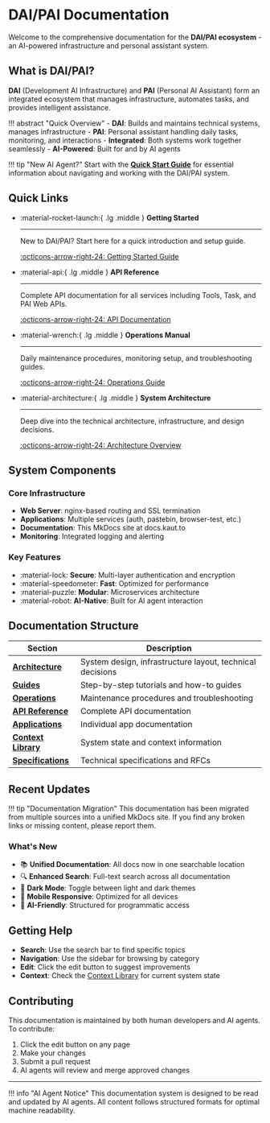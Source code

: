 # DAI/PAI Documentation

Welcome to the comprehensive documentation for the **DAI/PAI ecosystem** - an AI-powered infrastructure and personal assistant system.

## What is DAI/PAI?

**DAI** (Development AI Infrastructure) and **PAI** (Personal AI Assistant) form an integrated ecosystem that manages infrastructure, automates tasks, and provides intelligent assistance.

!!! abstract "Quick Overview"
    - **DAI**: Builds and maintains technical systems, manages infrastructure
    - **PAI**: Personal assistant handling daily tasks, monitoring, and interactions
    - **Integrated**: Both systems work together seamlessly
    - **AI-Powered**: Built for and by AI agents

!!! tip "New AI Agent?"
    Start with the **[Quick Start Guide](quickstart.md)** for essential information about navigating and working with the DAI/PAI system.

## Quick Links

<div class="grid cards" markdown>

-   :material-rocket-launch:{ .lg .middle } **Getting Started**

    ---

    New to DAI/PAI? Start here for a quick introduction and setup guide.

    [:octicons-arrow-right-24: Getting Started Guide](guides/getting-started.md)

-   :material-api:{ .lg .middle } **API Reference**

    ---

    Complete API documentation for all services including Tools, Task, and PAI Web APIs.

    [:octicons-arrow-right-24: API Documentation](api/index.md)

-   :material-wrench:{ .lg .middle } **Operations Manual**

    ---

    Daily maintenance procedures, monitoring setup, and troubleshooting guides.

    [:octicons-arrow-right-24: Operations Guide](operations/index.md)

-   :material-architecture:{ .lg .middle } **System Architecture**

    ---

    Deep dive into the technical architecture, infrastructure, and design decisions.

    [:octicons-arrow-right-24: Architecture Overview](architecture/index.md)

</div>

## System Components

### Core Infrastructure
- **Web Server**: nginx-based routing and SSL termination
- **Applications**: Multiple services (auth, pastebin, browser-test, etc.)
- **Documentation**: This MkDocs site at docs.kaut.to
- **Monitoring**: Integrated logging and alerting

### Key Features
- :material-lock: **Secure**: Multi-layer authentication and encryption
- :material-speedometer: **Fast**: Optimized for performance
- :material-puzzle: **Modular**: Microservices architecture
- :material-robot: **AI-Native**: Built for AI agent interaction

## Documentation Structure

| Section | Description |
|---------|-------------|
| **[Architecture](architecture/index.md)** | System design, infrastructure layout, technical decisions |
| **[Guides](guides/getting-started.md)** | Step-by-step tutorials and how-to guides |
| **[Operations](operations/daily-maintenance.md)** | Maintenance procedures and troubleshooting |
| **[API Reference](api/index.md)** | Complete API documentation |
| **[Applications](applications/index.md)** | Individual app documentation |
| **[Context Library](context/index.md)** | System state and context information |
| **[Specifications](specs/active.md)** | Technical specifications and RFCs |

## Recent Updates

!!! tip "Documentation Migration"
    This documentation has been migrated from multiple sources into a unified MkDocs site. 
    If you find any broken links or missing content, please report them.

### What's New
- 📚 **Unified Documentation**: All docs now in one searchable location
- 🔍 **Enhanced Search**: Full-text search across all documentation
- 🌙 **Dark Mode**: Toggle between light and dark themes
- 📱 **Mobile Responsive**: Optimized for all devices
- 🤖 **AI-Friendly**: Structured for programmatic access

## Getting Help

- **Search**: Use the search bar to find specific topics
- **Navigation**: Use the sidebar for browsing by category
- **Edit**: Click the edit button to suggest improvements
- **Context**: Check the [Context Library](context/index.md) for current system state

## Contributing

This documentation is maintained by both human developers and AI agents. To contribute:

1. Click the edit button on any page
2. Make your changes
3. Submit a pull request
4. AI agents will review and merge approved changes

---

!!! info "AI Agent Notice"
    This documentation system is designed to be read and updated by AI agents. 
    All content follows structured formats for optimal machine readability.